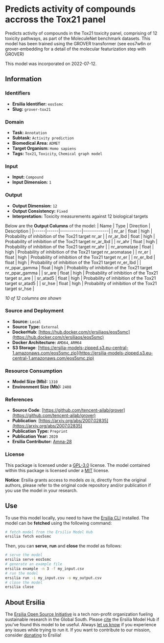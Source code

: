 # Predicts activity of compounds accross the Tox21 panel

Predicts activity of compounds in the Tox21 toxicity panel, comprising of 12 toxicity pathways, as part of the MoleculeNet benchmark datasets. This model has been trained using the GROVER transformer (see eos7w6n or grover-embedding for a detail of the molecular featurization step with GROVER)

This model was incorporated on 2022-07-12.

## Information
### Identifiers
- **Ersilia Identifier:** `eos5smc`
- **Slug:** `grover-tox21`

### Domain
- **Task:** `Annotation`
- **Subtask:** `Activity prediction`
- **Biomedical Area:** `ADMET`
- **Target Organism:** `Homo sapiens`
- **Tags:** `Tox21`, `Toxicity`, `Chemical graph model`

### Input
- **Input:** `Compound`
- **Input Dimension:** `1`

### Output
- **Output Dimension:** `12`
- **Output Consistency:** `Fixed`
- **Interpretation:** Toxicity measurements against 12 biological targets

Below are the **Output Columns** of the model:
| Name | Type | Direction | Description |
|------|------|-----------|-------------|
| nr_ar | float | high | Probability of inhibition of the Tox21 target nr_ar |
| nr_ar_lbd | float | high | Probability of inhibition of the Tox21 target nr_ar_lbd |
| nr_ahr | float | high | Probability of inhibition of the Tox21 target nr_ahr |
| nr_aromatase | float | high | Probability of inhibition of the Tox21 target nr_aromatase |
| nr_er | float | high | Probability of inhibition of the Tox21 target nr_er |
| nr_er_lbd | float | high | Probability of inhibition of the Tox21 target nr_er_lbd |
| nr_ppar_gamma | float | high | Probability of inhibition of the Tox21 target nr_ppar_gamma |
| sr_are | float | high | Probability of inhibition of the Tox21 target sr_are |
| sr_atad5 | float | high | Probability of inhibition of the Tox21 target sr_atad5 |
| sr_hse | float | high | Probability of inhibition of the Tox21 target sr_hse |

_10 of 12 columns are shown_
### Source and Deployment
- **Source:** `Local`
- **Source Type:** `External`
- **DockerHub**: [https://hub.docker.com/r/ersiliaos/eos5smc](https://hub.docker.com/r/ersiliaos/eos5smc)
- **Docker Architecture:** `AMD64`, `ARM64`
- **S3 Storage**: [https://ersilia-models-zipped.s3.eu-central-1.amazonaws.com/eos5smc.zip](https://ersilia-models-zipped.s3.eu-central-1.amazonaws.com/eos5smc.zip)

### Resource Consumption
- **Model Size (Mb):** `1310`
- **Environment Size (Mb):** `2408`


### References
- **Source Code**: [https://github.com/tencent-ailab/grover](https://github.com/tencent-ailab/grover)
- **Publication**: [https://arxiv.org/abs/2007.02835](https://arxiv.org/abs/2007.02835)
- **Publication Type:** `Preprint`
- **Publication Year:** `2020`
- **Ersilia Contributor:** [Amna-28](https://github.com/Amna-28)

### License
This package is licensed under a [GPL-3.0](https://github.com/ersilia-os/ersilia/blob/master/LICENSE) license. The model contained within this package is licensed under a [MIT](LICENSE) license.

**Notice**: Ersilia grants access to models _as is_, directly from the original authors, please refer to the original code repository and/or publication if you use the model in your research.


## Use
To use this model locally, you need to have the [Ersilia CLI](https://github.com/ersilia-os/ersilia) installed.
The model can be **fetched** using the following command:
```bash
# fetch model from the Ersilia Model Hub
ersilia fetch eos5smc
```
Then, you can **serve**, **run** and **close** the model as follows:
```bash
# serve the model
ersilia serve eos5smc
# generate an example file
ersilia example -n 3 -f my_input.csv
# run the model
ersilia run -i my_input.csv -o my_output.csv
# close the model
ersilia close
```

## About Ersilia
The [Ersilia Open Source Initiative](https://ersilia.io) is a tech non-profit organization fueling sustainable research in the Global South.
Please [cite](https://github.com/ersilia-os/ersilia/blob/master/CITATION.cff) the Ersilia Model Hub if you've found this model to be useful. Always [let us know](https://github.com/ersilia-os/ersilia/issues) if you experience any issues while trying to run it.
If you want to contribute to our mission, consider [donating](https://www.ersilia.io/donate) to Ersilia!
